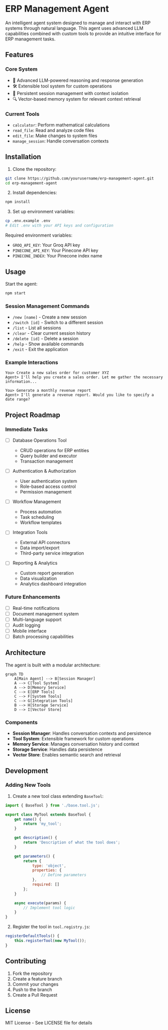 # ERP Management Agent

An intelligent agent system designed to manage and interact with ERP systems through natural language. This agent uses advanced LLM capabilities combined with custom tools to provide an intuitive interface for ERP management tasks.

## Features

### Core System
- 🧠 Advanced LLM-powered reasoning and response generation
- 🛠️ Extensible tool system for custom operations
- 💾 Persistent session management with context isolation
- 🔍 Vector-based memory system for relevant context retrieval

### Current Tools
- `calculator`: Perform mathematical calculations
- `read_file`: Read and analyze code files
- `edit_file`: Make changes to system files
- `manage_session`: Handle conversation contexts

## Installation

1. Clone the repository:
```bash
git clone https://github.com/yourusername/erp-management-agent.git
cd erp-management-agent
```

2. Install dependencies:
```bash
npm install
```

3. Set up environment variables:
```bash
cp .env.example .env
# Edit .env with your API keys and configuration
```

Required environment variables:
- `GROQ_API_KEY`: Your Groq API key
- `PINECONE_API_KEY`: Your Pinecone API key
- `PINECONE_INDEX`: Your Pinecone index name

## Usage

Start the agent:
```bash
npm start
```

### Session Management Commands
- `/new [name]` - Create a new session
- `/switch [id]` - Switch to a different session
- `/list` - List all sessions
- `/clear` - Clear current session history
- `/delete [id]` - Delete a session
- `/help` - Show available commands
- `/exit` - Exit the application

### Example Interactions
```
You> Create a new sales order for customer XYZ
Agent> I'll help you create a sales order. Let me gather the necessary information...

You> Generate a monthly revenue report
Agent> I'll generate a revenue report. Would you like to specify a date range?
```

## Project Roadmap

### Immediate Tasks
- [ ] Database Operations Tool
  - CRUD operations for ERP entities
  - Query builder and executor
  - Transaction management

- [ ] Authentication & Authorization
  - User authentication system
  - Role-based access control
  - Permission management

- [ ] Workflow Management
  - Process automation
  - Task scheduling
  - Workflow templates

- [ ] Integration Tools
  - External API connectors
  - Data import/export
  - Third-party service integration

- [ ] Reporting & Analytics
  - Custom report generation
  - Data visualization
  - Analytics dashboard integration

### Future Enhancements
- [ ] Real-time notifications
- [ ] Document management system
- [ ] Multi-language support
- [ ] Audit logging
- [ ] Mobile interface
- [ ] Batch processing capabilities

## Architecture

The agent is built with a modular architecture:

```mermaid
graph TD
    A[Main Agent] --> B[Session Manager]
    A --> C[Tool System]
    A --> D[Memory Service]
    C --> E[ERP Tools]
    C --> F[System Tools]
    C --> G[Integration Tools]
    B --> H[Storage Service]
    D --> I[Vector Store]
```

### Components
- **Session Manager**: Handles conversation contexts and persistence
- **Tool System**: Extensible framework for custom operations
- **Memory Service**: Manages conversation history and context
- **Storage Service**: Handles data persistence
- **Vector Store**: Enables semantic search and retrieval

## Development

### Adding New Tools

1. Create a new tool class extending `BaseTool`:
```javascript
import { BaseTool } from './base.tool.js';

export class MyTool extends BaseTool {
    get name() {
        return 'my_tool';
    }

    get description() {
        return 'Description of what the tool does';
    }

    get parameters() {
        return {
            type: 'object',
            properties: {
                // Define parameters
            },
            required: []
        };
    }

    async execute(params) {
        // Implement tool logic
    }
}
```

2. Register the tool in `tool.registry.js`:
```javascript
registerDefaultTools() {
    this.registerTool(new MyTool());
}
```

## Contributing

1. Fork the repository
2. Create a feature branch
3. Commit your changes
4. Push to the branch
5. Create a Pull Request

## License

MIT License - See LICENSE file for details